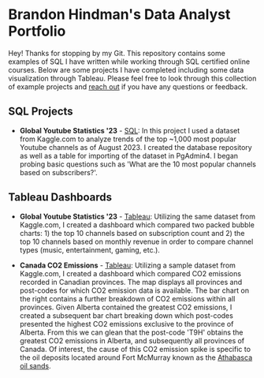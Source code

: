 # Brandon Hindman's Data Analyst Portfolio

Hey! Thanks for stopping by my Git. This repository contains some examples of  SQL I have written while working through SQL certified online courses. Below are some projects I have completed including some data visualization through Tableau. Please feel free to look through this collection of example projects and [reach out](https://www.linkedin.com/in/brandon-h123/) if you have any questions or feedback.

## SQL Projects
* **Global Youtube Statistics '23** - [SQL](https://github.com/BrandonHGit/Data-Analyst-Portfolio/blob/main/Youtube%20Global%20Statistics%20'23.sql): In this project I used a dataset from Kaggle.com to analyze trends of the top ~1,000 most popular Youtube channels as of August 2023. I created the database repository as well as a table for importing of the dataset in PgAdmin4. I began probing basic questions such as 'What are the 10 most popular channels based on subscribers?'.

## Tableau Dashboards
* **Global Youtube Statistics '23** - [Tableau](https://public.tableau.com/app/profile/brandon.hindman/viz/YoutubeGlobalStatistics23_Top10PACKED/Dashboard1?publish=yes): Utilizing the same dataset from Kaggle.com, I created a dashboard which compared two packed bubble charts: 1) the top 10 channels based on subscription count and 2) the top 10 channels based on monthly revenue in order to compare channel types (music, entertainment, gaming, etc.). 

*  **Canada CO2 Emissions** - [Tableau](https://public.tableau.com/app/profile/brandon.hindman/viz/CanadaCO2Emissions_16922201387280/CO2EmissionsinCanada?publish=yes): Utilizing a sample dataset from Kaggle.com, I created a dashboard which compared CO2 emissions recorded in Canadian provinces. The map displays all provinces and post-codes for which CO2 emission data is available. The bar chart on the right contains a further breakdown of CO2 emissions within all provinces. Given Alberta contained the greatest CO2 emissions, I created a subsequent bar chart breaking down which post-codes presented the highest CO2 emissions exclusive to the province of Alberta. From this we can glean that the post-code 'T9H' obtains the greatest CO2 emissions in Alberta, and subsequently all provinces of Canada. Of interest, the cause of this CO2 emission spike is specific to the oil deposits located around Fort McMurray known as the [Athabasca oil sands](https://en.wikipedia.org/wiki/Athabasca_oil_sands).
